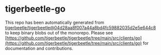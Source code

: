 # tigerbeetle-go
This repo has been automatically generated from [tigerbeetle/tigerbeetle@04d28aa8f007a44a8bd4fc59882035d2e5e644c8](https://github.com/tigerbeetle/tigerbeetle/commit/04d28aa8f007a44a8bd4fc59882035d2e5e644c8) to keep binary blobs out of the monorepo. Please see [https://github.com/tigerbeetle/tigerbeetle/tree/main/src/clients/go](https://github.com/tigerbeetle/tigerbeetle/tree/main/src/clients/go) for documentation and contributions.
